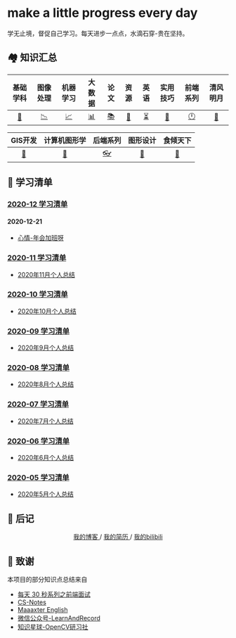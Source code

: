 # make a little progress every day
学无止境，督促自己学习。每天进步一点点，水滴石穿-贵在坚持。

## 🏘️ 知识汇总
|      基础学科      |      图像处理      |      机器学习      |      大数据      |         论文          |      资源      |        英语        |     实用技巧     |      前端系列      |      清风明月      |
| :----------------: | :----------------: | :----------------: | :--------------: | :-------------------: | :------------: | :----------------: | :--------------: | :----------------: | :----------------: |
| [📐](./基础学科.md) | [📉](./图像处理.md) | [📈](./机器学习.md) | [📊](./大数据.md) | [️📚](./论文/README.md) | [💎](./资源.md) | [⏳](./英语汇总.md) | [🔐](./技巧篇.md) | [🕛](./前端系列.md) | [🎈](./清风明月.md) |

|      GIS开发      |      计算机图形学      |      后端系列      |      图形设计      |      食倾天下      |
| :---------------: | :--------------------: | :----------------: | :----------------: | :----------------: |
| [🔨](./GIS开发.md) | [🔗](./计算机图形学.md) | [👓](./后端系列.md) | [🎨](./图形设计.md) | [🥘](./食倾天下.md) |


## 📃 学习清单
### [2020-12 学习清单](./2020-12/README.md)
#### 2020-12-21
* [心情-年会加班呀](./2020-12/2020-12-21/心情-年会加班呀.md)

### [2020-11 学习清单](./2020-11/README.md)
* [2020年11月个人总结](./2020-11/2020年11月个人总结.md)

### [2020-10 学习清单](./2020-10/README.md)
* [2020年10月个人总结](./2020-10/2020年10月个人总结.md)

### [2020-09 学习清单](./2020-09/README.md)
* [2020年9月个人总结](./2020-09/2020年9月个人总结.md)

### [2020-08 学习清单](./2020-08/README.md)
* [2020年8月个人总结](./2020-08/2020-08-31/2020年8月个人总结.md)

### [2020-07 学习清单](./2020-07/README.md)
* [2020年7月个人总结](./2020-07/2020-07-31/2020年7月个人总结.md)

### [2020-06 学习清单](./2020-06/README.md)
* [2020年6月个人总结](./2020-06/2020-06-30/2020年6月个人总结.md)

### [2020-05 学习清单](./2020-05/README.md)
* [2020年5月个人总结](./2020-05/2020年5月个人总结.md)

## 📝 后记
<div align="center">
	<a href="http://systemcall.gitee.io/keep-thinking"> 我的博客 </a> / <a href="./resume.md"> 我的简历 </a> / <a href="https://space.bilibili.com/106491836"> 我的bilibili </a>
</div>

## 🙏 致谢
本项目的部分知识点总结来自
* [每天 30 秒系列之前端面试](https://hacpai.com/article/1544793046274)
* [CS-Notes](https://github.com/CyC2018/CS-Notes)
* [Maaaxter English](https://www.youtube.com/channel/UCO8GewbsHFFmJn4kLLq1WXQ)
* [微信公众号-LearnAndRecord](https://mp.weixin.qq.com/s/N7L5tUm_lGvZbgaOOWZuvQ)
* [知识星球-OpenCV研习社](https://mp.weixin.qq.com/s/61kCgN5hQoXZSBzdP4Ufhw)
